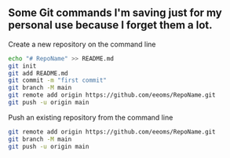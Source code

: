 ## Some Git commands I'm saving just for my personal use because I forget them a lot.

Create a new repository on the command line
```bash
echo "# RepoName" >> README.md
git init
git add README.md
git commit -m "first commit"
git branch -M main
git remote add origin https://github.com/eeoms/RepoName.git
git push -u origin main
```

Push an existing repository from the command line
```bash
git remote add origin https://github.com/eeoms/RepoName.git
git branch -M main
git push -u origin main
```
